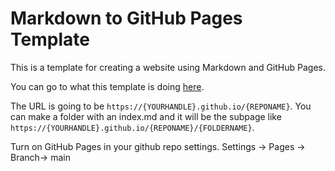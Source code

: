 # Markdown to GitHub Pages Template

This is a template for creating a website using Markdown and GitHub Pages.


You can go to what this template is doing [here](https://my12parsecs.github.io/md-ghpages).

The URL is going to be `https://{YOURHANDLE}.github.io/{REPONAME}`.
You can make a folder with an index.md and it will be the subpage like `https://{YOURHANDLE}.github.io/{REPONAME}/{FOLDERNAME}`.


Turn on GitHub Pages in your github repo settings.
Settings -> Pages -> Branch-> main